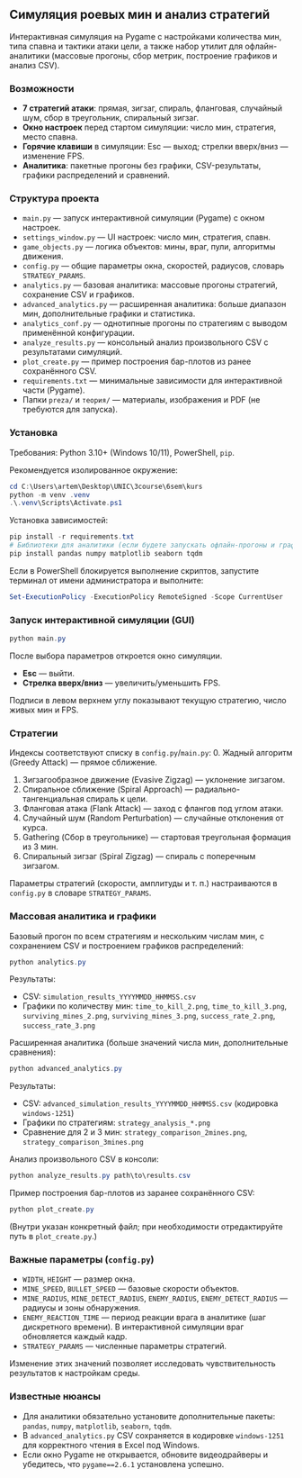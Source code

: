 ## Симуляция роевых мин и анализ стратегий

Интерактивная симуляция на Pygame с настройками количества мин, типа спавна и тактики атаки цели, а также набор утилит для офлайн-аналитики (массовые прогоны, сбор метрик, построение графиков и анализ CSV).

### Возможности
- **7 стратегий атаки**: прямая, зигзаг, спираль, фланговая, случайный шум, сбор в треугольник, спиральный зигзаг.
- **Окно настроек** перед стартом симуляции: число мин, стратегия, место спавна.
- **Горячие клавиши** в симуляции: Esc — выход; стрелки вверх/вниз — изменение FPS.
- **Аналитика**: пакетные прогоны без графики, CSV-результаты, графики распределений и сравнений.

### Структура проекта
- `main.py` — запуск интерактивной симуляции (Pygame) с окном настроек.
- `settings_window.py` — UI настроек: число мин, стратегия, спавн.
- `game_objects.py` — логика объектов: мины, враг, пули, алгоритмы движения.
- `config.py` — общие параметры окна, скоростей, радиусов, словарь `STRATEGY_PARAMS`.
- `analytics.py` — базовая аналитика: массовые прогоны стратегий, сохранение CSV и графиков.
- `advanced_analytics.py` — расширенная аналитика: больше диапазон мин, дополнительные графики и статистика.
- `analytics_conf.py` — однотипные прогоны по стратегиям с выводом применённой конфигурации.
- `analyze_results.py` — консольный анализ произвольного CSV с результатами симуляций.
- `plot_create.py` — пример построения бар-плотов из ранее сохранённого CSV.
- `requirements.txt` — минимальные зависимости для интерактивной части (Pygame).
- Папки `preza/` и `теория/` — материалы, изображения и PDF (не требуются для запуска).

### Установка
Требования: Python 3.10+ (Windows 10/11), PowerShell, `pip`.

Рекомендуется изолированное окружение:
```powershell
cd C:\Users\artem\Desktop\UNIC\3course\6sem\kurs
python -m venv .venv
.\.venv\Scripts\Activate.ps1
```

Установка зависимостей:
```powershell
pip install -r requirements.txt
# Библиотеки для аналитики (если будете запускать офлайн-прогоны и графики):
pip install pandas numpy matplotlib seaborn tqdm
```

Если в PowerShell блокируется выполнение скриптов, запустите терминал от имени администратора и выполните:
```powershell
Set-ExecutionPolicy -ExecutionPolicy RemoteSigned -Scope CurrentUser
```

### Запуск интерактивной симуляции (GUI)
```powershell
python main.py
```
После выбора параметров откроется окно симуляции.
- **Esc** — выйти.
- **Стрелка вверх/вниз** — увеличить/уменьшить FPS.

Подписи в левом верхнем углу показывают текущую стратегию, число живых мин и FPS.

### Стратегии
Индексы соответствуют списку в `config.py`/`main.py`:
0. Жадный алгоритм (Greedy Attack) — прямое сближение.
1. Зигзагообразное движение (Evasive Zigzag) — уклонение зигзагом.
2. Спиральное сближение (Spiral Approach) — радиально-тангенциальная спираль к цели.
3. Фланговая атака (Flank Attack) — заход с флангов под углом атаки.
4. Случайный шум (Random Perturbation) — случайные отклонения от курса.
5. Gathering (Сбор в треугольнике) — стартовая треугольная формация из 3 мин.
6. Спиральный зигзаг (Spiral Zigzag) — спираль с поперечным зигзагом.

Параметры стратегий (скорости, амплитуды и т. п.) настраиваются в `config.py` в словаре `STRATEGY_PARAMS`.

### Массовая аналитика и графики
Базовый прогон по всем стратегиям и нескольким числам мин, с сохранением CSV и построением графиков распределений:
```powershell
python analytics.py
```
Результаты:
- CSV: `simulation_results_YYYYMMDD_HHMMSS.csv`
- Графики по количеству мин: `time_to_kill_2.png`, `time_to_kill_3.png`, `surviving_mines_2.png`, `surviving_mines_3.png`, `success_rate_2.png`, `success_rate_3.png`

Расширенная аналитика (больше значений числа мин, дополнительные сравнения):
```powershell
python advanced_analytics.py
```
Результаты:
- CSV: `advanced_simulation_results_YYYYMMDD_HHMMSS.csv` (кодировка `windows-1251`)
- Графики по стратегиям: `strategy_analysis_*.png`
- Сравнение для 2 и 3 мин: `strategy_comparison_2mines.png`, `strategy_comparison_3mines.png`

Анализ произвольного CSV в консоли:
```powershell
python analyze_results.py path\to\results.csv
```

Пример построения бар-плотов из заранее сохранённого CSV:
```powershell
python plot_create.py
```
(Внутри указан конкретный файл; при необходимости отредактируйте путь в `plot_create.py`.)

### Важные параметры (`config.py`)
- `WIDTH`, `HEIGHT` — размер окна.
- `MINE_SPEED`, `BULLET_SPEED` — базовые скорости объектов.
- `MINE_RADIUS`, `MINE_DETECT_RADIUS`, `ENEMY_RADIUS`, `ENEMY_DETECT_RADIUS` — радиусы и зоны обнаружения.
- `ENEMY_REACTION_TIME` — период реакции врага в аналитике (шаг дискретного времени). В интерактивной симуляции враг обновляется каждый кадр.
- `STRATEGY_PARAMS` — численные параметры стратегий.

Изменение этих значений позволяет исследовать чувствительность результатов к настройкам среды.

### Известные нюансы
- Для аналитики обязательно установите дополнительные пакеты: `pandas`, `numpy`, `matplotlib`, `seaborn`, `tqdm`.
- В `advanced_analytics.py` CSV сохраняется в кодировке `windows-1251` для корректного чтения в Excel под Windows.
- Если окно Pygame не открывается, обновите видеодрайверы и убедитесь, что `pygame==2.6.1` установлена успешно.



